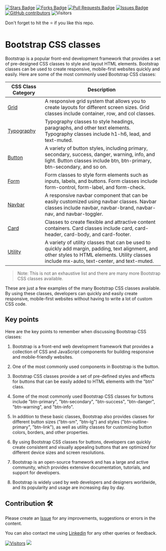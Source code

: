 <a href="https://github.com/drshahizan/learn-php/stargazers"><img src="https://img.shields.io/github/stars/drshahizan/learn-php" alt="Stars Badge"/></a>
<a href="https://github.com/drshahizan/learn-php/network/members"><img src="https://img.shields.io/github/forks/drshahizan/learn-php" alt="Forks Badge"/></a>
<a href="https://github.com/drshahizan/learn-php/pulls"><img src="https://img.shields.io/github/issues-pr/drshahizan/learn-php" alt="Pull Requests Badge"/></a>
<a href="https://github.com/drshahizan/learn-php/issues"><img src="https://img.shields.io/github/issues/drshahizan/learn-php" alt="Issues Badge"/></a>
<a href="https://github.com/drshahizan/learn-php/graphs/contributors"><img alt="GitHub contributors" src="https://img.shields.io/github/contributors/drshahizan/learn-php?color=2b9348"></a>
![Visitors](https://api.visitorbadge.io/api/visitors?path=https%3A%2F%2Fgithub.com%2Fdrshahizan%2Flearn-php&labelColor=%23d9e3f0&countColor=%23697689&style=flat)

Don't forget to hit the :star: if you like this repo.

# Bootstrap CSS classes

Bootstrap is a popular front-end development framework that provides a set of pre-designed CSS classes to style and layout HTML elements. Bootstrap classes can be used to create responsive, mobile-first websites quickly and easily. Here are some of the most commonly used Bootstrap CSS classes:

| CSS Class Category | Description |
| --- | --- |
| [Grid](04-01-grid.md) | A responsive grid system that allows you to create layouts for different screen sizes. Grid classes include container, row, and col classes. |
| [Typography](04-02-typo.md) | Typography classes to style headings, paragraphs, and other text elements. Typography classes include h1-h6, lead, and text-muted. |
| [Button](04-03-button.md) | A variety of button styles, including primary, secondary, success, danger, warning, info, and light. Button classes include btn, btn-primary, btn-secondary, and so on. |
| [Form](04-04-form.md) | Form classes to style form elements such as inputs, labels, and buttons. Form classes include form-control, form-label, and form-check. |
| [Navbar](04-05-navbar.md)  | A responsive navbar component that can be easily customized using navbar classes. Navbar classes include navbar, navbar-brand, navbar-nav, and navbar-toggler. |
| [Card](04-06-card.md)  | Classes to create flexible and attractive content containers. Card classes include card, card-header, card-body, and card-footer. |
| [Utility](04-07-utility.md) | A variety of utility classes that can be used to quickly add margin, padding, text alignment, and other styles to HTML elements. Utility classes include mx-auto, text-center, and text-muted. |

> Note: This is not an exhaustive list and there are many more Bootstrap CSS classes available.

These are just a few examples of the many Bootstrap CSS classes available. By using these classes, developers can quickly and easily create responsive, mobile-first websites without having to write a lot of custom CSS code.

## Key points
Here are the key points to remember when discussing Bootstrap CSS classes:

1. Bootstrap is a front-end web development framework that provides a collection of CSS and JavaScript components for building responsive and mobile-friendly websites.

2. One of the most commonly used components in Bootstrap is the button.

3. Bootstrap CSS classes provide a set of pre-defined styles and effects for buttons that can be easily added to HTML elements with the "btn" class.

4. Some of the most commonly used Bootstrap CSS classes for buttons include "btn-primary", "btn-secondary", "btn-success", "btn-danger", "btn-warning", and "btn-info".

5. In addition to these basic classes, Bootstrap also provides classes for different button sizes ("btn-sm", "btn-lg") and styles ("btn-outline-primary", "btn-link"), as well as utility classes for customizing button colors, borders, and other properties.

6. By using Bootstrap CSS classes for buttons, developers can quickly create consistent and visually appealing buttons that are optimized for different device sizes and screen resolutions.

7. Bootstrap is an open-source framework and has a large and active community, which provides extensive documentation, tutorials, and support for developers.

8. Bootstrap is widely used by web developers and designers worldwide, and its popularity and usage are increasing day by day.

## Contribution 🛠️
Please create an [Issue](https://github.com/drshahizan/learn-php/issues) for any improvements, suggestions or errors in the content.

You can also contact me using [Linkedin](https://www.linkedin.com/in/drshahizan/) for any other queries or feedback.

[![Visitors](https://api.visitorbadge.io/api/visitors?path=https%3A%2F%2Fgithub.com%2Fdrshahizan&labelColor=%23697689&countColor=%23555555&style=plastic)](https://visitorbadge.io/status?path=https%3A%2F%2Fgithub.com%2Fdrshahizan)
![](https://hit.yhype.me/github/profile?user_id=81284918)


